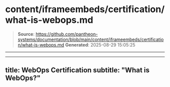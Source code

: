 # content/iframeembeds/certification/what-is-webops.md

> **Source**: https://github.com/pantheon-systems/documentation/blob/main/content/iframeembeds/certification/what-is-webops.md
> **Generated**: 2025-08-29 15:05:25

---

---
title: WebOps Certification
subtitle: "What is WebOps?"
---

<Partial file="certification-guide/what-is-webops.md" />

